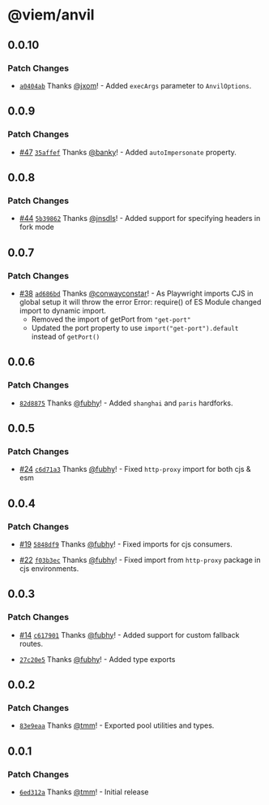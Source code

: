 # @viem/anvil

## 0.0.10

### Patch Changes

- [`a0404ab`](https://github.com/wevm/anvil.js/commit/a0404ab4c654d7cbb576d7444e9c24645ca46c02) Thanks [@jxom](https://github.com/jxom)! - Added `execArgs` parameter to `AnvilOptions`.

## 0.0.9

### Patch Changes

- [#47](https://github.com/wevm/anvil.js/pull/47) [`35affef`](https://github.com/wevm/anvil.js/commit/35affef9ea748d18718841fb5f1a79ccaacfad79) Thanks [@banky](https://github.com/banky)! - Added `autoImpersonate` property.

## 0.0.8

### Patch Changes

- [#44](https://github.com/wevm/anvil.js/pull/44) [`5b39862`](https://github.com/wevm/anvil.js/commit/5b398626dd91832840b3bc2178aae40213cb72dc) Thanks [@jnsdls](https://github.com/jnsdls)! - Added support for specifying headers in fork mode

## 0.0.7

### Patch Changes

- [#38](https://github.com/wevm/anvil.js/pull/38) [`ad686bd`](https://github.com/wevm/anvil.js/commit/ad686bd82266ff7f11addd6abcd5a4f203457a1a) Thanks [@conwayconstar](https://github.com/conwayconstar)! - As Playwright imports CJS in global setup it will throw the error Error: require() of ES Module changed import to dynamic import.
  - Removed the import of getPort from `"get-port"`
  - Updated the port property to use `import("get-port").default` instead of `getPort()`

## 0.0.6

### Patch Changes

- [`82d8875`](https://github.com/wagmi-dev/anvil.js/commit/82d8875552d559aee1d80e6061bf10ab4a4f84db) Thanks [@fubhy](https://github.com/fubhy)! - Added `shanghai` and `paris` hardforks.

## 0.0.5

### Patch Changes

- [#24](https://github.com/wagmi-dev/anvil.js/pull/24) [`c6d71a3`](https://github.com/wagmi-dev/anvil.js/commit/c6d71a376fe49e53c3c7830836adbee7fd160489) Thanks [@fubhy](https://github.com/fubhy)! - Fixed `http-proxy` import for both cjs & esm

## 0.0.4

### Patch Changes

- [#19](https://github.com/wagmi-dev/anvil.js/pull/19) [`5848df9`](https://github.com/wagmi-dev/anvil.js/commit/5848df922d687978d37723144e55aa897acf7de7) Thanks [@fubhy](https://github.com/fubhy)! - Fixed imports for cjs consumers.

- [#22](https://github.com/wagmi-dev/anvil.js/pull/22) [`f03b3ec`](https://github.com/wagmi-dev/anvil.js/commit/f03b3ecb38c6eb5a3aa5fec433e50f09de558066) Thanks [@fubhy](https://github.com/fubhy)! - Fixed import from `http-proxy` package in cjs environments.

## 0.0.3

### Patch Changes

- [#14](https://github.com/wagmi-dev/anvil.js/pull/14) [`c617901`](https://github.com/wagmi-dev/anvil.js/commit/c617901751bd112355259ba65befaee2ceadf0d4) Thanks [@fubhy](https://github.com/fubhy)! - Added support for custom fallback routes.

- [`27c20e5`](https://github.com/wagmi-dev/anvil.js/commit/27c20e5640ea27dad49a786ed5ab5415d0862729) Thanks [@fubhy](https://github.com/fubhy)! - Added type exports

## 0.0.2

### Patch Changes

- [`83e9eaa`](https://github.com/wagmi-dev/anvil.js/commit/83e9eaaeaa3a5245724e72b05561f1bf53e81431) Thanks [@tmm](https://github.com/tmm)! - Exported pool utilities and types.

## 0.0.1

### Patch Changes

- [`6ed312a`](https://github.com/wagmi-dev/anvil.js/commit/6ed312ad7ddbc4e9d3cbf57afb81629c0bd6d7e5) Thanks [@tmm](https://github.com/tmm)! - Initial release
